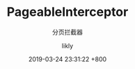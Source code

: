 ---
title: PageableInterceptor
subtitle: 分页拦截器
description: 分页拦截器，实现全局的分页功能。
layout: post
categories: []
tags: []
menus:
    - interceptor
    - pageable-interceptor
author: likly
date: 2019-03-24 23:31:22 +800
version: 1.0
---